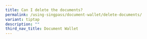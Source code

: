 ```yaml
---
title: Can I delete the documents?
permalink: /using-singpass/document-wallet/delete-documents/
variant: tiptap
description: ""
third_nav_title: Document Wallet
---
```

